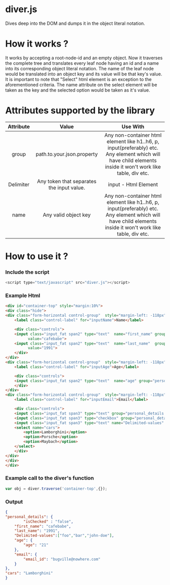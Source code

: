 # diver.js
Dives deep into the DOM and dumps it in the object literal notation.

# How it works ?
It works by accepting a root-node-id and an empty object. Now it traverses the complete tree and translates every leaf node having an id and a name into its corresponding object literal notation. The name of the leaf node would be translated into an object key and its value will be that key's value.
It is important to note that "Select" html element is an exception to the aforementioned criteria. The name attribute on the select element will be taken as the key and the selected option would be taken as it's value.

# Attributes supported by the library

| Attribute |                   Value                   |                                                                          Use With                                                                          |
|:---------:|:-----------------------------------------:|:----------------------------------------------------------------------------------------------------------------------------------------------------------:|
|   group   |         path.to.your.json.property        | Any non-container html element like h1..h6, p, input(preferably) etc. Any element which will have child elements inside it won't work like table, div etc. |
| Delimiter | Any token that separates the input value. |                                                                    input - Html Element                                                                    |
|    name   |            Any valid object key           | Any non-container html element like h1..h6, p, input(preferably) etc. Any element which will have child elements inside it won't work like table, div etc. |

# How to use it ?

### Include the script
```javascript
<script type="text/javascript" src="diver.js"></script>
```

### Example Html
```html
<div id="container-top" style="margin:10%">
<div class="hide">
<div class="form-horizontal control-group"  style="margin-left: -118px">
    <label class="control-label" for="inputName">Name</label>

    <div class="controls">
	<input class="input_fat span2" type="text"  name="first_name" group="personal_details" placeholder="First"
	      value="cafebabe">
	<input class="input_fat span2" type="text"  name="last_name"  group="personal_details" placeholder="Last"
	      value="1991">
    </div>
</div>
<div class="form-horizontal control-group"  style="margin-left: -118px">
    <label class="control-label" for="inputAge">Age</label>

    <div class="controls">
	<input class="input_fat span2" type="text"  name="age" group="personal_details.age" placeholder="Age" value="21">
    </div>
</div>
<div class="form-horizontal control-group"  style="margin-left: -118px">
    <label class="control-label" for="inputEmail">Email</label>

    <div class="controls">
	<input class="input_fat span3" type="text" group="personal_details.email" name="email_id"  placeholder="Email" value="bugville@nowhere.com">
	<input class="input_fat span3" type="checkbox" group="personal_details" name="isChecked">
	<input class="input_fat span3" type="text" name="Delimited-values" delimiter="," placeholder="delimited values" value="foo,bar,john-doe">
	<select name="cars">
	    <option>Lamborghini</option>
	    <option>Porsche</option>
	    <option>Maybach</option>
	</select>
    </div>
</div>
</div>
</div>
```
### Example call to the diver's function
```javascript
var obj = diver.traverse('container-top',{});
```
### Output
```json
{
"personal_details": {
        "isChecked" : "false",
	"first_name": "cafebabe",
	"last_name": "1991",
	"Delimited-values":["foo","bar","john-doe"],
	"age": {
		"age": "21"
	},
	"email": {
		"email_id": "bugville@nowhere.com"
	}
},
"cars": "Lamborghini"
}
```
